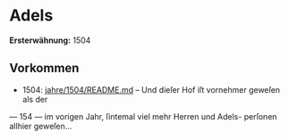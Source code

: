 # Adels

**Ersterwähnung:** 1504

## Vorkommen
- 1504: [jahre/1504/README.md](../jahre/1504/README.md) – Und dieſer Hof iſt vornehmer geweſen als der


— 154 —
im vorigen Jahr, ſintemal viel mehr Herren und Adels-
perſonen allhier geweſen...
